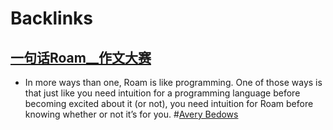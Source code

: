 
# Backlinks
## [一句话Roam__作文大赛](<一句话Roam__作文大赛.md>)
- In more ways than one, Roam is like programming. One of those ways is that just like you need intuition for a programming language before becoming excited about it (or not), you need intuition for Roam before knowing whether or not it’s for you. #[Avery Bedows](<Avery Bedows.md>)

